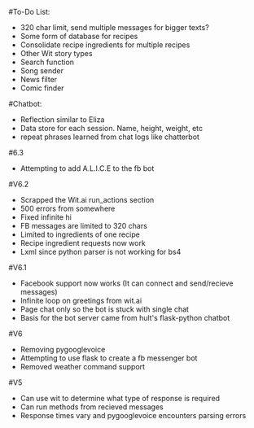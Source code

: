 #To-Do List:
- 320 char limit, send multiple messages for bigger texts?
- Some form of database for recipes
- Consolidate recipe ingredients for multiple recipes
- Other Wit story types
- Search function
- Song sender
- News filter
- Comic finder

#Chatbot:
- Reflection similar to Eliza
- Data store for each session. Name, height, weight, etc
- repeat phrases learned from chat logs like chatterbot

#6.3
- Attempting to add A.L.I.C.E to the fb bot

#V6.2
- Scrapped the Wit.ai run_actions section
- 500 errors from somewhere
- Fixed infinite hi
- FB messages are limited to 320 chars
- Limited to ingredients of one recipe
- Recipe ingredient requests now work
- Lxml since python parser is not working for bs4

#V6.1
- Facebook support now works (It can connect and send/recieve messages)
- Infinite loop on greetings from wit.ai
- Page chat only so the bot is stuck with single chat
- Basis for the bot server came from hult's flask-python chatbot

#V6
- Removing pygooglevoice
- Attempting to use flask to create a fb messenger bot
- Removed weather command support 

#V5
- Can use wit to determine what type of response is required
- Can run methods from recieved messages
- Response times vary and pygooglevoice encounters parsing errors
